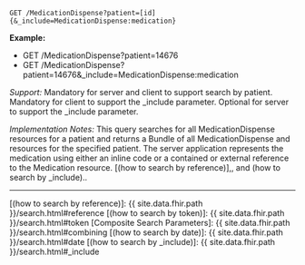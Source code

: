 
`GET /MedicationDispense?patient=[id]{&_include=MedicationDispense:medication}`


**Example:**

-  GET /MedicationDispense?patient=14676
-  GET /MedicationDispense?patient=14676&_include=MedicationDispense:medication

*Support:* Mandatory for server and client to support search by patient. Mandatory for client to support the _include parameter. Optional for server to support the _include parameter.

*Implementation Notes:*   This query searches for all MedicationDispense resources for a patient and returns a Bundle of all MedicationDispense and resources for the specified patient. The server application represents the medication using either an inline code or a contained or external reference to the Medication resource. [(how to search by reference)],, and (how to search by _include)..

-------

  [(how to search by reference)]: {{ site.data.fhir.path }}/search.html#reference
  [(how to search by token)]: {{ site.data.fhir.path }}/search.html#token
  [Composite Search Parameters]: {{ site.data.fhir.path }}/search.html#combining
  [(how to search by date)]: {{ site.data.fhir.path }}/search.html#date
  [(how to search by _include)]: {{ site.data.fhir.path }}/search.html#_include
